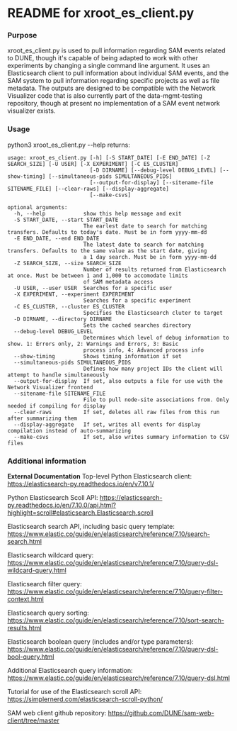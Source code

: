 # README for xroot_es_client.py

### Purpose


xroot_es_client.py is used to pull information regarding SAM events related to DUNE, though it's capable of being adapted to work with other experiments by changing a single command line argument. It uses an Elasticsearch client to pull information about individual SAM events, and the SAM system to pull information regarding specific projects as well as file metadata. The outputs are designed to be compatible with the Network Visualizer code that is also currently part of the data-mgmt-testing repository, though at present no implementation of a SAM event network visualizer exists.


### Usage


python3 xroot_es_client.py --help returns:

```
usage: xroot_es_client.py [-h] [-S START_DATE] [-E END_DATE] [-Z SEARCH_SIZE] [-U USER] [-X EXPERIMENT] [-C ES_CLUSTER]
                          [-D DIRNAME] [--debug-level DEBUG_LEVEL] [--show-timing] [--simultaneous-pids SIMULTANEOUS_PIDS]
                          [--output-for-display] [--sitename-file SITENAME_FILE] [--clear-raws] [--display-aggregate]
                          [--make-csvs]

optional arguments:
  -h, --help            show this help message and exit
  -S START_DATE, --start START_DATE
                        The earlest date to search for matching transfers. Defaults to today's date. Must be in form yyyy-mm-dd
  -E END_DATE, --end END_DATE
                        The latest date to search for matching transfers. Defaults to the same value as the start date, giving
                        a 1 day search. Must be in form yyyy-mm-dd
  -Z SEARCH_SIZE, --size SEARCH_SIZE
                        Number of results returned from Elasticsearch at once. Must be between 1 and 1,000 to accomodate limits
                        of SAM metadata access
  -U USER, --user USER  Searches for a specific user
  -X EXPERIMENT, --experiment EXPERIMENT
                        Searches for a specific experiment
  -C ES_CLUSTER, --cluster ES_CLUSTER
                        Specifies the Elasticsearch cluter to target
  -D DIRNAME, --directory DIRNAME
                        Sets the cached searches directory
  --debug-level DEBUG_LEVEL
                        Determines which level of debug information to show. 1: Errors only, 2: Warnings and Errors, 3: Basic
                        process info, 4: Advanced process info
  --show-timing         Shows timing information if set
  --simultaneous-pids SIMULTANEOUS_PIDS
                        Defines how many project IDs the client will attempt to handle simultaneously
  --output-for-display  If set, also outputs a file for use with the Network Visualizer frontend
  --sitename-file SITENAME_FILE
                        File to pull node-site associations from. Only needed if compiling for display
  --clear-raws          If set, deletes all raw files from this run after summarizing them
  --display-aggregate   If set, writes all events for display compilation instead of auto-summarizing
  --make-csvs           If set, also writes summary information to CSV files
```

### Additional information

**External Documentation**
Top-level Python Elasticsearch client: https://elasticsearch-py.readthedocs.io/en/v7.10.1/

Python Elasticsearch Scoll API: https://elasticsearch-py.readthedocs.io/en/7.10.0/api.html?highlight=scroll#elasticsearch.Elasticsearch.scroll

Elasticsearch search API, including basic query template: https://www.elastic.co/guide/en/elasticsearch/reference/7.10/search-search.html

Elasticsearch wildcard query: https://www.elastic.co/guide/en/elasticsearch/reference/7.10/query-dsl-wildcard-query.html

Elasticsearch filter query: https://www.elastic.co/guide/en/elasticsearch/reference/7.10/query-filter-context.html

Elasticsearch query sorting: https://www.elastic.co/guide/en/elasticsearch/reference/7.10/sort-search-results.html

Elasticsearch boolean query (includes and/or type parameters): https://www.elastic.co/guide/en/elasticsearch/reference/7.10/query-dsl-bool-query.html

Additional Elasticsearch query information: https://www.elastic.co/guide/en/elasticsearch/reference/7.10/query-dsl.html

Tutorial for use of the Elasticsearch scroll API: https://simplernerd.com/elasticsearch-scroll-python/

SAM web client github repository: https://github.com/DUNE/sam-web-client/tree/master